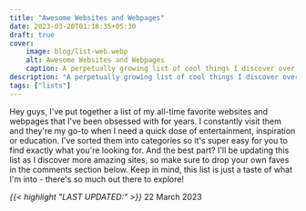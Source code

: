 ```yaml
---
title: "Awesome Websites and Webpages"
date: 2023-03-20T01:18:35+05:30
draft: true
cover: 
    image: blog/list-web.webp
    alt: Awesome Websites and Webpages
    caption: A perpetually growing list of cool things I discover over the internet. All of them are awesome.
description: "A perpetually growing list of cool things I discover over the internet. All of them are awesome."
tags: ["lists"]
---
```


Hey guys, I've put together a list of my all-time favorite websites and webpages that I've been obsessed with for years. I constantly visit them and they're my go-to when I need a quick dose of entertainment, inspiration or education. I've sorted them into categories so it's super easy for you to find exactly what you're looking for. And the best part? I'll be updating this list as I discover more amazing sites, so make sure to drop your own faves in the comments section below. Keep in mind, this list is just a taste of what I'm into - there's so much out there to explore!

*{{< highlight "LAST UPDATED:" >}}* 22 March 2023

